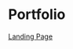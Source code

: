 # Portfolio

[Landing Page](https://github.com/subham-dhakal/Portfolio/blob/master/smart%20travel.html)
